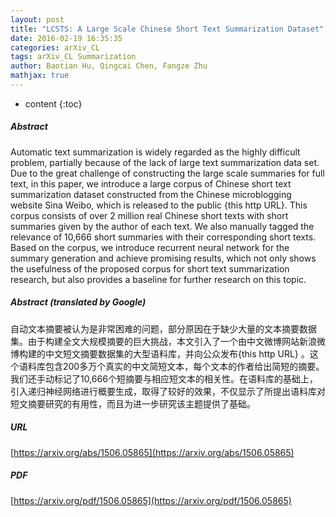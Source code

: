 ```yaml
---
layout: post
title: "LCSTS: A Large Scale Chinese Short Text Summarization Dataset"
date: 2016-02-19 16:35:35
categories: arXiv_CL
tags: arXiv_CL Summarization
author: Baotian Hu, Qingcai Chen, Fangze Zhu
mathjax: true
---
```


* content
{:toc}

##### Abstract
Automatic text summarization is widely regarded as the highly difficult problem, partially because of the lack of large text summarization data set. Due to the great challenge of constructing the large scale summaries for full text, in this paper, we introduce a large corpus of Chinese short text summarization dataset constructed from the Chinese microblogging website Sina Weibo, which is released to the public {this http URL}. This corpus consists of over 2 million real Chinese short texts with short summaries given by the author of each text. We also manually tagged the relevance of 10,666 short summaries with their corresponding short texts. Based on the corpus, we introduce recurrent neural network for the summary generation and achieve promising results, which not only shows the usefulness of the proposed corpus for short text summarization research, but also provides a baseline for further research on this topic.

##### Abstract (translated by Google)
自动文本摘要被认为是非常困难的问题，部分原因在于缺少大量的文本摘要数据集。由于构建全文大规模摘要的巨大挑战，本文引入了一个由中文微博网站新浪微博构建的中文短文摘要数据集的大型语料库，并向公众发布{this http URL} 。这个语料库包含200多万个真实的中文简短文本，每个文本的作者给出简短的摘要。我们还手动标记了10,666个短摘要与相应短文本的相关性。在语料库的基础上，引入递归神经网络进行概要生成，取得了较好的效果，不仅显示了所提出语料库对短文摘要研究的有用性，而且为进一步研究该主题提供了基础。

##### URL
[https://arxiv.org/abs/1506.05865](https://arxiv.org/abs/1506.05865)

##### PDF
[https://arxiv.org/pdf/1506.05865](https://arxiv.org/pdf/1506.05865)

